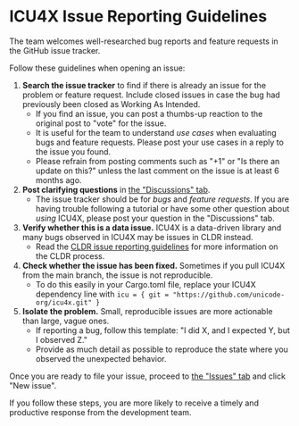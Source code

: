 ICU4X Issue Reporting Guidelines
================================

The team welcomes well-researched bug reports and feature requests in the GitHub issue tracker.

Follow these guidelines when opening an issue:

1. **Search the issue tracker** to find if there is already an issue for the problem or feature request. Include closed issues in case the bug had previously been closed as Working As Intended.
    - If you find an issue, you can post a thumbs-up reaction to the original post to "vote" for the issue.
    - It is useful for the team to understand _use cases_ when evaluating bugs and feature requests. Please post your use cases in a reply to the issue you found.
    - Please refrain from posting comments such as "+1" or "Is there an update on this?" unless the last comment on the issue is at least 6 months ago.
2. **Post clarifying questions** in [the "Discussions" tab](https://github.com/unicode-org/icu4x/discussions).
    - The issue tracker should be for _bugs_ and _feature requests_. If you are having trouble following a tutorial or have some other question about _using_ ICU4X, please post your question in the "Discussions" tab.
3. **Verify whether this is a data issue.** ICU4X is a data-driven library and many bugs observed in ICU4X may be issues in CLDR instead.
    - Read the [CLDR issue reporting guidelines](https://github.com/unicode-org/cldr/blob/main/docs/requesting_changes.md) for more information on the CLDR process.
4. **Check whether the issue has been fixed.** Sometimes if you pull ICU4X from the main branch, the issue is not reproducible.
    - To do this easily in your Cargo.toml file, replace your ICU4X dependency line with `icu = { git = "https://github.com/unicode-org/icu4x.git" }`
5. **Isolate the problem.** Small, reproducible issues are more actionable than large, vague ones.
    - If reporting a bug, follow this template: "I did X, and I expected Y, but I observed Z."
    - Provide as much detail as possible to reproduce the state where you observed the unexpected behavior.

Once you are ready to file your issue, proceed to [the "Issues" tab](https://github.com/unicode-org/icu4x/issues) and click "New issue".

If you follow these steps, you are more likely to receive a timely and productive response from the development team.
